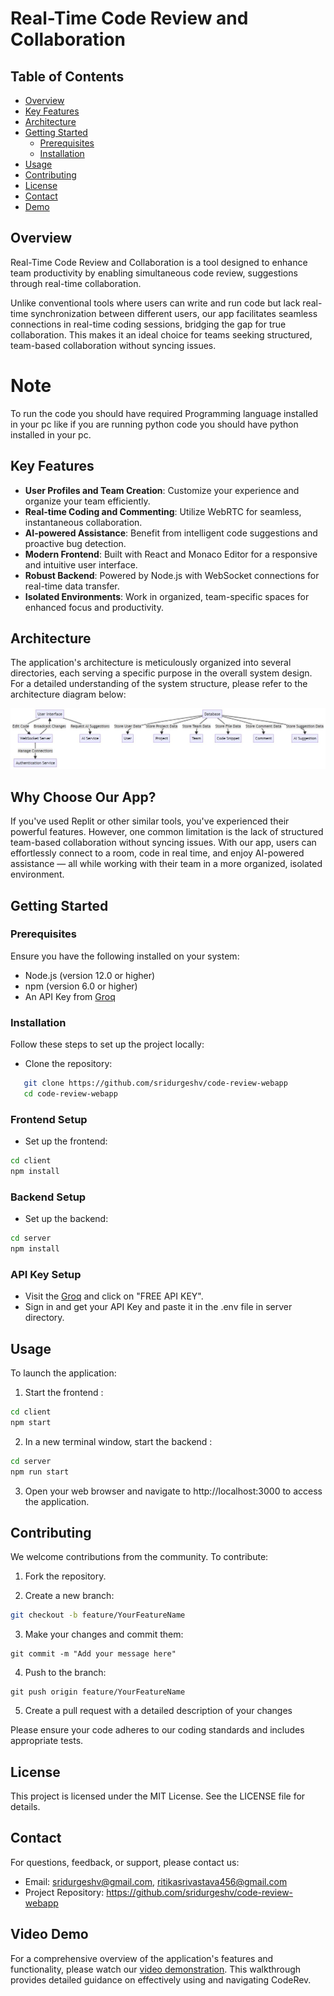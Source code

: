 # Real-Time Code Review and Collaboration

## Table of Contents

- [Overview](#overview)
- [Key Features](#key-features)
- [Architecture](#architecture)
- [Getting Started](#getting-started)
  - [Prerequisites](#prerequisites)
  - [Installation](#installation)
- [Usage](#usage)
- [Contributing](#contributing)
- [License](#license)
- [Contact](#contact)
- [Demo](#demo)

## Overview

Real-Time Code Review and Collaboration is a tool designed to enhance team productivity by enabling simultaneous code review, suggestions through real-time collaboration.

Unlike conventional tools where users can write and run code but lack real-time synchronization between different users, our app facilitates seamless connections in real-time coding sessions, bridging the gap for true collaboration. This makes it an ideal choice for teams seeking structured, team-based collaboration without syncing issues.

# Note 

To run the code you should have required Programming language installed in your pc like if you are running python code you should have python installed in your pc.

## Key Features

- **User Profiles and Team Creation**: Customize your experience and organize your team efficiently.
- **Real-time Coding and Commenting**: Utilize WebRTC for seamless, instantaneous collaboration.
- **AI-powered Assistance**: Benefit from intelligent code suggestions and proactive bug detection.
- **Modern Frontend**: Built with React and Monaco Editor for a responsive and intuitive user interface.
- **Robust Backend**: Powered by Node.js with WebSocket connections for real-time data transfer.
- **Isolated Environments**: Work in organized, team-specific spaces for enhanced focus and productivity.

## Architecture

The application's architecture is meticulously organized into several directories, each serving a specific purpose in the overall system design. For a detailed understanding of the system structure, please refer to the architecture diagram below:

![Architecture Diagram](https://github.com/sridurgeshv/code-review-webapp/blob/main/arch.JPG)


## Why Choose Our App?

If you've used Replit or other similar tools, you've experienced their powerful features. However, one common limitation is the lack of structured team-based collaboration without syncing issues. With our app, users can effortlessly connect to a room, code in real time, and enjoy AI-powered assistance — all while working with their team in a more organized, isolated environment.

## Getting Started

### Prerequisites

Ensure you have the following installed on your system:
- Node.js (version 12.0 or higher)
- npm (version 6.0 or higher)
- An API Key from [Groq](https://groq.com/)

### Installation

Follow these steps to set up the project locally:

- Clone the repository:
```bash
   git clone https://github.com/sridurgeshv/code-review-webapp
   cd code-review-webapp
```

### Frontend Setup

- Set up the frontend:
```bash
cd client
npm install
```

### Backend Setup

- Set up the backend:
```bash
cd server
npm install
```

### API Key Setup

- Visit the [Groq](https://groq.com/) and click on "FREE API KEY".
- Sign in and get your API Key and paste it in the .env file in server directory.

## Usage

To launch the application:

1. Start the frontend :
```bash
cd client
npm start
```

2. In a new terminal window, start the backend :
```bash
cd server
npm run start
```

3. Open your web browser and navigate to http://localhost:3000 to access the application.

## Contributing

We welcome contributions from the community. To contribute:

1. Fork the repository.

2. Create a new branch:
```bash
git checkout -b feature/YourFeatureName
```

3. Make your changes and commit them:
```
git commit -m "Add your message here"
```

4. Push to the branch:
```
git push origin feature/YourFeatureName
```

5. Create a pull request with a detailed description of your changes

Please ensure your code adheres to our coding standards and includes appropriate tests.

## License

This project is licensed under the MIT License. See the LICENSE file for details.

## Contact

For questions, feedback, or support, please contact us:

- Email: sridurgeshv@gmail.com, ritikasrivastava456@gmail.com
- Project Repository: https://github.com/sridurgeshv/code-review-webapp

## Video Demo
For a comprehensive overview of the application's features and functionality, please watch our [video demonstration](https://youtu.be/yPwKMofsTlY). This walkthrough provides detailed guidance on effectively using and navigating CodeRev.

